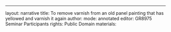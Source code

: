 ---
layout: narrative
title: To remove varnish from an old panel painting that has yellowed and varnish it again
author:
mode: annotated
editor: GR8975 Seminar Participants
rights: Public Domain
materials: 